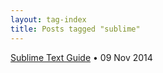 ```yaml
---
layout: tag-index
title: Posts tagged "sublime"
---
```

<dl>
  <dt>
    <a href="/2014/11/09/sublime-text-guide/">Sublime Text Guide</a>
    <span class="post-date">&bull; 09 Nov 2014</span>
  </dt>
</dd>

